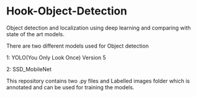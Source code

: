# Hook-Object-Detection
Object detection and localization using deep learning and comparing with state of the art models.

There are two different models used for Object detection

1: YOLO(You Only Look Once) Version 5

2: SSD_MobileNet

This repository contains two .py files and Labelled images folder which is annotated and can be used for training the models.
